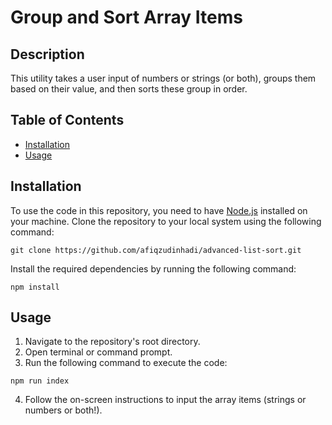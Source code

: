 # Group and Sort Array Items

## Description

This utility takes a user input of numbers or strings (or both), groups them based on their value, and then sorts these group in order.

## Table of Contents

- [Installation](#installation)
- [Usage](#usage)

## Installation

To use the code in this repository, you need to have [Node.js](https://nodejs.org/en) installed on your machine. Clone the repository to your local system using the following command:

```
git clone https://github.com/afiqzudinhadi/advanced-list-sort.git
```

Install the required dependencies by running the following command:

```
npm install
```

## Usage

1. Navigate to the repository's root directory.
2. Open terminal or command prompt.
3. Run the following command to execute the code:

```
npm run index
```

4. Follow the on-screen instructions to input the array items (strings or numbers or both!).
